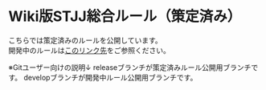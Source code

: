 # Wiki版STJJ総合ルール（策定済み）
こちらでは策定済みのルールを公開しています。  
開発中のルールは[このリンク先](https://github.com/scp-tcg-jp-j/rule/tree/develop)をご参照ください。  

※Gitユーザー向けの説明↓
releaseブランチが策定済みルール公開用ブランチです。
developブランチが開発中ルール公開用ブランチです。